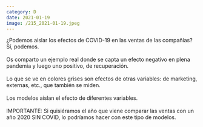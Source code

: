 ```yaml
--- 
category: D 
date: 2021-01-19 
image: /215_2021-01-19.jpeg 
--- 
```


¿Podemos aislar los efectos de COVID-19 en las ventas de las compañías? Sí, podemos.  <br><br>Os comparto un ejemplo real donde se capta un efecto negativo en plena pandemia y luego uno positivo, de recuperación. <br><br>Lo que se ve en colores grises son efectos de otras variables: de marketing, externas, etc., que también se miden. <br><br>Los modelos aislan el efecto de diferentes variables. <br><br>IMPORTANTE: Si quisiéramos el año que viene comparar las ventas con un año 2020 SIN COVID, lo podríamos hacer con este tipo de modelos.
